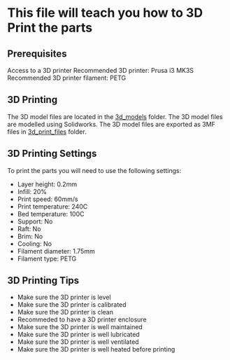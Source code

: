 # This file will teach you how to 3D Print the parts

## Prerequisites
Access to a 3D printer
Recommended 3D printer: Prusa i3 MK3S
Recommended 3D printer filament: PETG

## 3D Printing
The 3D model files are located in the [3d_models](../Hardware/Mechanical/3d_Model/) folder.
The 3D model files are modelled using Solidworks.
The 3D model files are exported as 3MF files in [3d_print_files](../Hardware/Mechanical/3d_Print/) folder.

## 3D Printing Settings
To print the parts you will need to use the following settings:
* Layer height: 0.2mm
* Infill: 20%
* Print speed: 60mm/s
* Print temperature: 240C
* Bed temperature: 100C
* Support: No
* Raft: No
* Brim: No
* Cooling: No
* Filament diameter: 1.75mm
* Filament type: PETG

## 3D Printing Tips
* Make sure the 3D printer is level
* Make sure the 3D printer is calibrated
* Make sure the 3D printer is clean
* Recommeded to have a 3D printer enclosure
* Make sure the 3D printer is well maintained
* Make sure the 3D printer is well lubricated
* Make sure the 3D printer is well ventilated
* Make sure the 3D printer is well heated before printing
